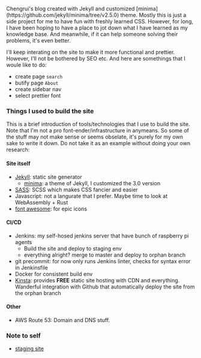 <p>Chengrui's blog created with Jekyll and customized [minima](https://github.com/jekyll/minima/tree/v2.5.0) theme. Mostly this is just a 
side project for me to have fun with freshly learned CSS. However, for long, I have been hoping to have a place to jot down what I have learned
as my knowledge base. And meanwhile, if it can help someone solving their problems, it's even better.</p>

<p>I'll keep interating on the site to make it more functional and prettier. However, I'll not be bothered by SEO etc. And here are somethings that
I woule like to do:</p>

* create page `search`
* butify page `About`
* create sidebar nav
* select prettier font

### Things I used to build the site
<p>This is a brief introduction of tools/technologies that I use to build the site. Note that I'm not a pro font-ender/infrastructure in anymeans. So some of the stuff may not make sense or seems obselate,
 it's purely for my own sake to write it down. Do not take it as an example without doing your own research:</p>

#### Site itself
 * [Jekyll](https://jekyllrb.com/): static site generator
    *  [minima](https://github.com/jekyll/minima/tree/v2.5.0): a theme of Jekyll, I customized the 3.0 version
 * [SASS](https://sass-lang.com/): SCSS which makes CSS fancier and easier
 * Javascript: not a langurate that I prefer. Maybe time to look at WebAssembly + Rust
 * [font awesome](https://fortawesome.com/): for epic icons

#### CI/CD
 * Jenkins: my self-hosed jenkins server that have bunch of raspberry pi agents
     * Build the site and deploy to staging env
     * everything alright? merge to master and deploy to orphan branch
 * git precommit: for now only runs Jenkins linter, checks for syntax error in Jenkinsfile
 * Docker for consistent build env
 * [Kinsta](https://kinsta.com/static-site-hosting/): provides **FREE** static site hosting with CDN and everything. Wanderful integration with Github that automatically deploy the site from the orphan branch

#### Other
 * AWS Route 53: Domain and DNS stuff. 


### Note to self
* [staging site](http://192.168.20.25:8888/)

